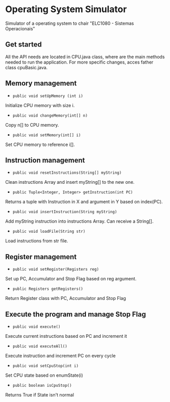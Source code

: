 # Operating System Simulator
Simulator of a operating system to chair "ELC1080 - Sistemas Operacionais"

## Get started
All the API needs are located in CPU.java class, where are the main methods needed to run the application. For more specific changes, acces father class cpuBasic.java.

## Memory management
- `public void setUpMemory (int i)`

Initialize CPU memory with size i.
- `public void changeMemory(int[] n)`

Copy n[] to CPU memory.
- `public void setMemory(int[] i)`

Set CPU memory to reference i[].

## Instruction management
- `public void resetInstructions(String[] myString)`

Clean instructions Array and insert myString[] to the new one.
- `public Tuple<Integer, Integer> getInstruction(int PC)`

Returns a tuple with Instruction in X and argument in Y based on index(PC).
- `public void insertInstruction(String myString)`

Add myString instruction into instructions Array. Can receive a String[].
- `public void loadFile(String str)`

Load instructions from str file.

## Register management
- `public void setRegister(Registers reg)`

Set up PC, Accumulator and Stop Flag based on reg argument.
- `public Registers getRegisters()`

Return Register class with PC, Accumulator and Stop Flag

## Execute the program and manage Stop Flag
- `public void execute()`

Execute current instructions based on PC and increment it
- `public void executeAll()`

Execute instruction and increment PC on every cycle
- `public void setCpuStop(int i)`

Set CPU state based on enumState(i)
- `public boolean isCpuStop()`

Returns True if State isn't normal

